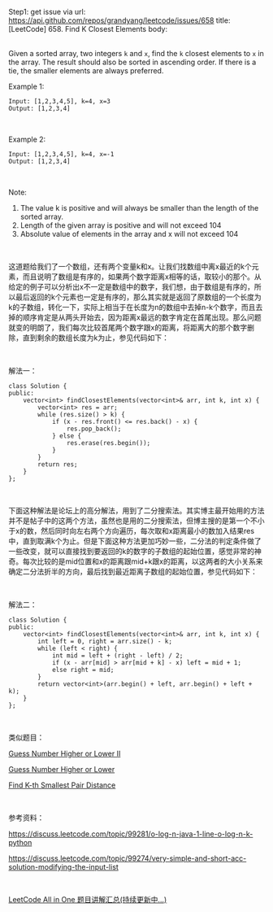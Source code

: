 Step1: get issue via url: https://api.github.com/repos/grandyang/leetcode/issues/658 
 title:[LeetCode] 658. Find K Closest Elements 
 body:  
  

Given a sorted array, two integers `k` and `x`, find the `k` closest elements to `x` in the array. The result should also be sorted in ascending order. If there is a tie, the smaller elements are always preferred.

Example 1:
    
    
    Input: [1,2,3,4,5], k=4, x=3
    Output: [1,2,3,4]
    

 

Example 2:
    
    
    Input: [1,2,3,4,5], k=4, x=-1
    Output: [1,2,3,4]
    

 

Note:

  1. The value k is positive and will always be smaller than the length of the sorted array.
  2. Length of the given array is positive and will not exceed 104
  3. Absolute value of elements in the array and x will not exceed 104



 

这道题给我们了一个数组，还有两个变量k和x。让我们找数组中离x最近的k个元素，而且说明了数组是有序的，如果两个数字距离x相等的话，取较小的那个。从给定的例子可以分析出x不一定是数组中的数字，我们想，由于数组是有序的，所以最后返回的k个元素也一定是有序的，那么其实就是返回了原数组的一个长度为k的子数组，转化一下，实际上相当于在长度为n的数组中去掉n-k个数字，而且去掉的顺序肯定是从两头开始去，因为距离x最远的数字肯定在首尾出现。那么问题就变的明朗了，我们每次比较首尾两个数字跟x的距离，将距离大的那个数字删除，直到剩余的数组长度为k为止，参见代码如下：

 

解法一：
    
    
    class Solution {
    public:
        vector<int> findClosestElements(vector<int>& arr, int k, int x) {
            vector<int> res = arr;
            while (res.size() > k) {
                if (x - res.front() <= res.back() - x) {
                    res.pop_back();
                } else {
                    res.erase(res.begin());
                }
            }
            return res;
        }
    };

 

下面这种解法是论坛上的高分解法，用到了二分搜索法。其实博主最开始用的方法并不是帖子中的这两个方法，虽然也是用的二分搜索法，但博主搜的是第一个不小于x的数，然后同时向左右两个方向遍历，每次取和x距离最小的数加入结果res中，直到取满k个为止。但是下面这种方法更加巧妙一些，二分法的判定条件做了一些改变，就可以直接找到要返回的k的数字的子数组的起始位置，感觉非常的神奇。每次比较的是mid位置和x的距离跟mid+k跟x的距离，以这两者的大小关系来确定二分法折半的方向，最后找到最近距离子数组的起始位置，参见代码如下：

 

解法二：
    
    
    class Solution {
    public:
        vector<int> findClosestElements(vector<int>& arr, int k, int x) {
            int left = 0, right = arr.size() - k;
            while (left < right) {
                int mid = left + (right - left) / 2;
                if (x - arr[mid] > arr[mid + k] - x) left = mid + 1;
                else right = mid;
            }
            return vector<int>(arr.begin() + left, arr.begin() + left + k);
        }
    };

 

类似题目：

[Guess Number Higher or Lower II](http://www.cnblogs.com/grandyang/p/5677550.html) 

[Guess Number Higher or Lower](http://www.cnblogs.com/grandyang/p/5666502.html) 

[Find K-th Smallest Pair Distance](http://www.cnblogs.com/grandyang/p/8627783.html)

 

参考资料：

<https://discuss.leetcode.com/topic/99281/o-log-n-java-1-line-o-log-n-k-python> 

<https://discuss.leetcode.com/topic/99274/very-simple-and-short-acc-solution-modifying-the-input-list>

 

[LeetCode All in One 题目讲解汇总(持续更新中...)](http://www.cnblogs.com/grandyang/p/4606334.html)
